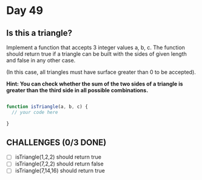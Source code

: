 # Day 49

## Is this a triangle?

Implement a function that accepts 3 integer values a, b, c. The function should return true if a triangle can be built with the sides of given length and false in any other case.

(In this case, all triangles must have surface greater than 0 to be accepted).

**Hint: You can check whether the sum of the two sides of a triangle is greater than the third side in all possible combinations.**


```javascript

function isTriangle(a, b, c) {
  // your code here
  
}

```

## CHALLENGES (0/3 DONE)

- [ ] isTriangle(1,2,2) should return true
- [ ] isTriangle(7,2,2) should return false
- [ ] isTriangle(7,14,16) should return true